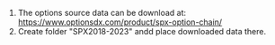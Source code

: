 1. The options source data can be download at: https://www.optionsdx.com/product/spx-option-chain/
2. Create folder "SPX2018-2023" andd place downloaded data there.
